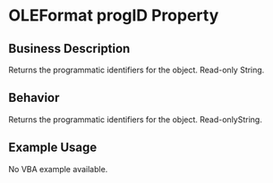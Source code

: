 # OLEFormat progID Property

## Business Description
Returns the programmatic identifiers for the object. Read-only String.

## Behavior
Returns the programmatic identifiers for the object. Read-onlyString.

## Example Usage
No VBA example available.